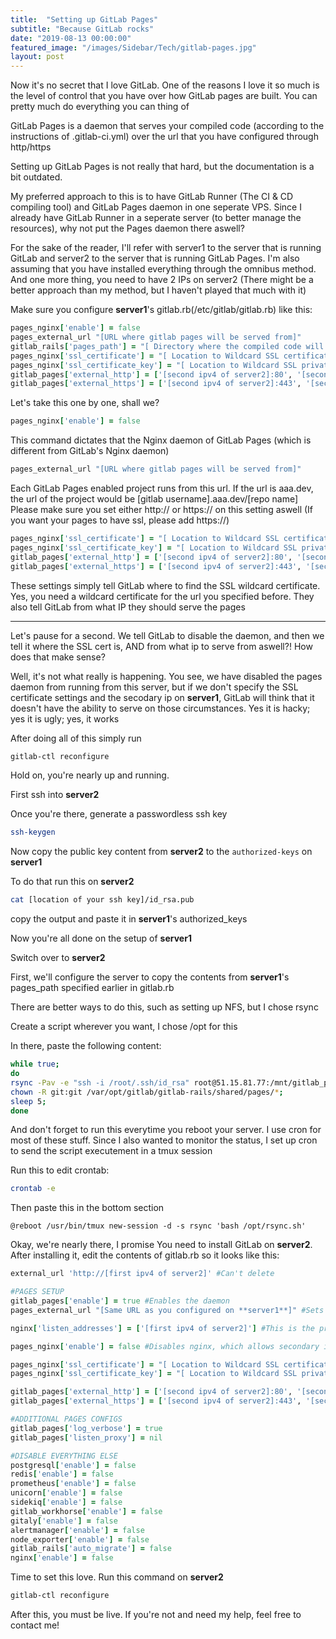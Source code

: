 ```yaml
---
title:  "Setting up GitLab Pages"
subtitle: "Because GitLab rocks"
date: "2019-08-13 00:00:00"
featured_image: "/images/Sidebar/Tech/gitlab-pages.jpg"
layout: post
---
```


Now it's no secret that I love GitLab. One of the reasons I love it so much is the level of control that you have over how GitLab pages are built. You can pretty much do everything you can thing of

GitLab Pages is a daemon that serves your compiled code (according to the instructions of .gitlab-ci.yml) over the url that you have configured through http/https

Setting up GitLab Pages is not really that hard, but the documentation is a bit outdated.

My preferred approach to this is to have GitLab Runner (The CI & CD compiling tool) and GitLab Pages daemon in one seperate VPS. Since I already have GitLab Runner in a seperate server (to better manage the resources), why not put the Pages daemon there aswell?

For the sake of the reader, I'll refer with server1 to the server that is running GitLab and server2 to the server that is running GitLab Pages. I'm also assuming that you have installed everything through the omnibus method. And one more thing, you need to have 2 IPs on server2 (There might be a better approach than my method, but I haven't played that much with it)

Make sure you configure **server1**'s gitlab.rb(/etc/gitlab/gitlab.rb) like this:

```ruby
pages_nginx['enable'] = false
pages_external_url "[URL where gitlab pages will be served from]"
gitlab_rails['pages_path'] = "[ Directory where the compiled code will be stored ]"
pages_nginx['ssl_certificate'] = "[ Location to Wildcard SSL certificate ]"
pages_nginx['ssl_certificate_key'] = "[ Location to Wildcard SSL private key ]"
gitlab_pages['external_http'] = ['[second ipv4 of server2]:80', '[second ipv6 of server2]:80']
gitlab_pages['external_https'] = ['[second ipv4 of server2]:443', '[second ipv6 of server2]:443']
```

Let's take this one by one, shall we?
```ruby
pages_nginx['enable'] = false
```
This command dictates that the Nginx daemon of GitLab Pages (which is different from GitLab's Nginx daemon)

```ruby
pages_external_url "[URL where gitlab pages will be served from]"
```
Each GitLab Pages enabled project runs from this url. If the url is aaa.dev, the url of the project would be [gitlab username].aaa.dev/[repo name]
Please make sure you set either http:// or https:// on this setting aswell (If you want your pages to have ssl, please add https://)

```ruby
pages_nginx['ssl_certificate'] = "[ Location to Wildcard SSL certificate ]"
pages_nginx['ssl_certificate_key'] = "[ Location to Wildcard SSL private key ]"
gitlab_pages['external_http'] = ['[second ipv4 of server2]:80', '[second ipv6 of server2]:80']
gitlab_pages['external_https'] = ['[second ipv4 of server2]:443', '[second ipv6 of server2]:443']
```
These settings simply tell GitLab where to find the SSL wildcard certificate. Yes, you need a wildcard certificate for the url you specified before.
They also tell GitLab from what IP they should serve the pages

<hr />
Let's pause for a second.
We tell GitLab to disable the daemon, and then we tell it where the SSL cert is, AND from what ip to serve from aswell?! How does that make sense?


Well, it's not what really is happening. You see, we have disabled the pages daemon from running from this server, but if we don't specify the SSL certificate settings and the secodary ip on **server1**, GitLab will think that it doesn't have the ability to serve on those circumstances. Yes it is hacky; yes it is ugly; yes, it works

After doing all of this simply run
```bash
gitlab-ctl reconfigure
```

Hold on, you're nearly up and running.

First ssh into **server2**

Once you're there, generate a passwordless ssh key
```bash
ssh-keygen
```

Now copy the public key content from **server2** to the `authorized-keys` on **server1**

To do that run this on **server2**
```bash
cat [location of your ssh key]/id_rsa.pub
```
copy the output and paste it in **server1**'s authorized_keys

Now you're all done on the setup of **server1**

Switch over to **server2**

First, we'll configure the server to copy the contents from **server1**'s pages_path specified earlier in gitlab.rb

There are better ways to do this, such as setting up NFS, but I chose rsync

Create a script wherever you want, I chose /opt for this

In there, paste the following content:

```bash
while true;
do
rsync -Pav -e "ssh -i /root/.ssh/id_rsa" root@51.15.81.77:/mnt/gitlab_pages/ /var/opt/gitlab/gitlab-rails/shared/pages/ --delete
chown -R git:git /var/opt/gitlab/gitlab-rails/shared/pages/*;
sleep 5;
done
```
And don't forget to run this everytime you reboot your server. I use cron for most of these stuff. Since I also wanted to monitor the status, I set up cron to send the script executement in a tmux session

Run this to edit crontab:

```bash
crontab -e
```
Then paste this in the bottom section

```
@reboot /usr/bin/tmux new-session -d -s rsync 'bash /opt/rsync.sh'
```

Okay, we're nearly there, I promise
You need to install GitLab on **server2**. After installing it, edit the contents of gitlab.rb so it looks like this:

```ruby
external_url 'http://[first ipv4 of server2]' #Can't delete

#PAGES SETUP
gitlab_pages['enable'] = true #Enables the daemon
pages_external_url "[Same URL as you configured on **server1**]" #Sets the base url

nginx['listen_addresses'] = ['[first ipv4 of server2]'] #This is the primary IP

pages_nginx['enable'] = false #Disables nginx, which allows secondary ip to not be grabbed by nginx while daemon is using it

pages_nginx['ssl_certificate'] = "[ Location to Wildcard SSL certificate ]"
pages_nginx['ssl_certificate_key'] = "[ Location to Wildcard SSL private key ]" #Wildcard cert

gitlab_pages['external_http'] = ['[second ipv4 of server2]:80', '[second ipv6 of server2]:80']
gitlab_pages['external_https'] = ['[second ipv4 of server2]:443', '[second ipv6 of server2]:443'] #2nd ip for custom domains

#ADDITIONAL PAGES CONFIGS
gitlab_pages['log_verbose'] = true
gitlab_pages['listen_proxy'] = nil

#DISABLE EVERYTHING ELSE
postgresql['enable'] = false
redis['enable'] = false
prometheus['enable'] = false
unicorn['enable'] = false
sidekiq['enable'] = false
gitlab_workhorse['enable'] = false
gitaly['enable'] = false
alertmanager['enable'] = false
node_exporter['enable'] = false
gitlab_rails['auto_migrate'] = false
nginx['enable'] = false
```

Time to set this love. Run this command on **server2**

```bash
gitlab-ctl reconfigure
```

After this, you must be live. If you're not and need my help, feel free to contact me!
